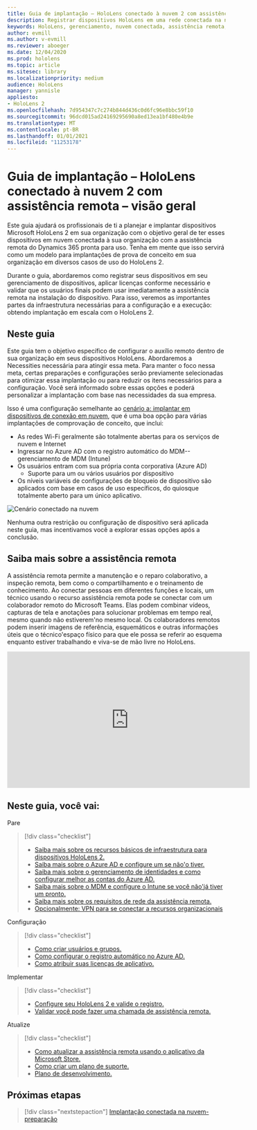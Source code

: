 ```yaml
---
title: Guia de implantação – HoloLens conectado à nuvem 2 com assistência remota-visão geral
description: Registrar dispositivos HoloLens em uma rede conectada na nuvem
keywords: HoloLens, gerenciamento, nuvem conectada, assistência remota, AAD, Azure AD, MDM, gerenciamento de dispositivo móvel
author: evmill
ms.author: v-evmill
ms.reviewer: aboeger
ms.date: 12/04/2020
ms.prod: hololens
ms.topic: article
ms.sitesec: library
ms.localizationpriority: medium
audience: HoloLens
manager: yannisle
appliesto:
- HoloLens 2
ms.openlocfilehash: 7d954347c7c274b844d436c0d6fc96e8bbc59f10
ms.sourcegitcommit: 96dcd015ad24169295690a8ed13ea1bf480e4b9e
ms.translationtype: MT
ms.contentlocale: pt-BR
ms.lasthandoff: 01/01/2021
ms.locfileid: "11253178"
---
```

# Guia de implantação – HoloLens conectado à nuvem 2 com assistência remota – visão geral

Este guia ajudará os profissionais de ti a planejar e implantar dispositivos Microsoft HoloLens 2 em sua organização com o objetivo geral de ter esses dispositivos em nuvem conectada à sua organização com a assistência remota do Dynamics 365 pronta para uso. Tenha em mente que isso servirá como um modelo para implantações de prova de conceito em sua organização em diversos casos de uso do HoloLens 2.

Durante o guia, abordaremos como registrar seus dispositivos em seu gerenciamento de dispositivos, aplicar licenças conforme necessário e validar que os usuários finais podem usar imediatamente a assistência remota na instalação do dispositivo. Para isso, veremos as importantes partes da infraestrutura necessárias para a configuração e a execução: obtendo implantação em escala com o HoloLens 2.

## Neste guia

Este guia tem o objetivo específico de configurar o auxílio remoto dentro de sua organização em seus dispositivos HoloLens. Abordaremos a Necessities necessária para atingir essa meta. Para manter o foco nessa meta, certas preparações e configurações serão previamente selecionadas para otimizar essa implantação ou para reduzir os itens necessários para a configuração. Você será informado sobre essas opções e poderá personalizar a implantação com base nas necessidades da sua empresa.

Isso é uma configuração semelhante ao [cenário a: implantar em dispositivos de conexão em nuvem](https://docs.microsoft.com/hololens/common-scenarios#scenario-a), que é uma boa opção para várias implantações de comprovação de conceito, que inclui:

- As redes Wi-Fi geralmente são totalmente abertas para os serviços de nuvem e Internet
- Ingressar no Azure AD com o registro automático do MDM--gerenciamento de MDM (Intune)
- Os usuários entram com sua própria conta corporativa (Azure AD)
  - Suporte para um ou vários usuários por dispositivo
- Os níveis variáveis de configurações de bloqueio de dispositivo são aplicados com base em casos de uso específicos, do quiosque totalmente aberto para um único aplicativo.

![Cenário conectado na nuvem](./images/cloud-connected-deployment-chart.png)

Nenhuma outra restrição ou configuração de dispositivo será aplicada neste guia, mas incentivamos você a explorar essas opções após a conclusão.

## Saiba mais sobre a assistência remota

A assistência remota permite a manutenção e o reparo colaborativo, a inspeção remota, bem como o compartilhamento e o treinamento de conhecimento. Ao conectar pessoas em diferentes funções e locais, um técnico usando o recurso assistência remota pode se conectar com um colaborador remoto do Microsoft Teams. Elas podem combinar vídeos, capturas de tela e anotações para solucionar problemas em tempo real, mesmo quando não estiverem&#39;no mesmo local. Os colaboradores remotos podem inserir imagens de referência, esquemáticos e outras informações úteis que o técnico&#39;espaço físico para que ele possa se referir ao esquema enquanto estiver trabalhando e viva-se de mão livre no HoloLens.

<iframe width="560" height="315" src="https://www.youtube.com/embed/d3YT8j0yYl0" frameborder="0" allow="accelerometer; autoplay; clipboard-write; encrypted-media; gyroscope; picture-in-picture" allowfullscreen></iframe>

## Neste guia, você vai:

Pare

> [!div class="checklist"]
> - [Saiba mais sobre os recursos básicos de infraestrutura para dispositivos HoloLens 2.](hololens2-cloud-connected-prepare.md#infrastructure-essentials)
> - [Saiba mais sobre o Azure AD e configure um se não&#39;o tiver.](hololens2-cloud-connected-prepare.md#azure-active-directory)
> - [Saiba mais sobre o gerenciamento de identidades e como configurar melhor as contas do Azure AD.](hololens2-cloud-connected-prepare.md#identity-management)
> - [Saiba mais sobre o MDM e configure o Intune se você não&#39;já tiver um pronto.](hololens2-cloud-connected-prepare.md#mobile-device-management)
> - [Saiba mais sobre os requisitos de rede da assistência remota.](hololens2-cloud-connected-prepare.md#network)
> - [Opcionalmente: VPN para se conectar a recursos organizacionais](/hololens2-cloud-connected-prepare.md#optional-connect-your-hololens-to-vpn)

Configuração

> [!div class="checklist"]
> - [Como criar usuários e grupos.](hololens2-cloud-connected-configure.md#azure-users-and-groups)
> - [Como configurar o registro automático no Azure AD.](hololens2-cloud-connected-configure.md#auto-enrollment-on-hololens-2)
> - [Como atribuir suas licenças de aplicativo.](hololens2-cloud-connected-configure.md#application-licenses)

Implementar

> [!div class="checklist"]
> - [Configure seu HoloLens 2 e valide o registro.](hololens2-cloud-connected-deploy.md#enrollment-validation)
> - [Validar você pode fazer uma chamada de assistência remota.](hololens2-cloud-connected-deploy.md#remote-assist-call-validation)

Atualize

> [!div class="checklist"]
> - [Como atualizar a assistência remota usando o aplicativo da Microsoft Store.](hololens2-cloud-connected-maintain.md#updates)
> - [Como criar um plano de suporte.](hololens2-cloud-connected-maintain.md#support-plan)
> - [Plano de desenvolvimento.](hololens2-cloud-connected-maintain.md#development-plan)

## Próximas etapas

> [!div class="nextstepaction"]
> [Implantação conectada na nuvem-preparação](hololens2-cloud-connected-prepare.md)

